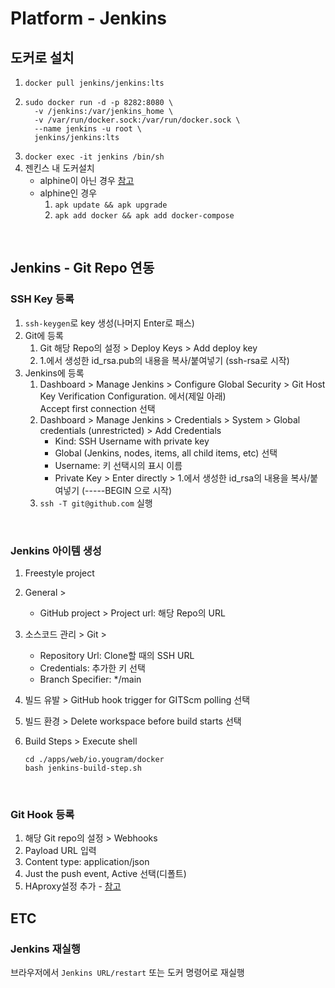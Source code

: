 # Platform - Jenkins

## 도커로 설치

1. `docker pull jenkins/jenkins:lts`
2. ```shell
   sudo docker run -d -p 8282:8080 \
     -v /jenkins:/var/jenkins_home \
     -v /var/run/docker.sock:/var/run/docker.sock \
     --name jenkins -u root \
     jenkins/jenkins:lts
   ```
3. `docker exec -it jenkins /bin/sh`
4. 젠킨스 내 도커설치
   - alphine이 아닌 경우 [참고](../Docker.md#install)
   - alphine인 경우
     1. `apk update && apk upgrade`
     2. `apk add docker && apk add docker-compose`

<br />

## Jenkins - Git Repo 연동

### SSH Key 등록

1. `ssh-keygen`로 key 생성(나머지 Enter로 패스)
2. Git에 등록
   1. Git 해당 Repo의 설정 > Deploy Keys > Add deploy key
   2. 1.에서 생성한 id_rsa.pub의 내용을 복사/붙여넣기 (ssh-rsa로 시작)
3. Jenkins에 등록
   1. Dashboard > Manage Jenkins > Configure Global Security > Git Host Key Verification Configuration. 에서(제일 아래)\
      Accept first connection 선택
   2. Dashboard > Manage Jenkins > Credentials > System > Global credentials (unrestricted) > Add Credentials
      - Kind: SSH Username with private key
      - Global (Jenkins, nodes, items, all child items, etc) 선택
      - Username: 키 선택시의 표시 이름
      - Private Key > Enter directly > 1.에서 생성한 id_rsa의 내용을 복사/붙여넣기 (-----BEGIN 으로 시작)
   3. `ssh -T git@github.com` 실행

<br />

### Jenkins 아이템 생성

1. Freestyle project
2. General >
   - GitHub project > Project url: 해당 Repo의 URL
3. 소스코드 관리 > Git >

   - Repository Url: Clone할 때의 SSH URL
   - Credentials: 추가한 키 선택
   - Branch Specifier: \*/main

4. 빌드 유발 > GitHub hook trigger for GITScm polling 선택
5. 빌드 환경 > Delete workspace before build starts 선택
6. Build Steps > Execute shell
   ```shell
   cd ./apps/web/io.yougram/docker
   bash jenkins-build-step.sh
   ```
   <br />

### Git Hook 등록

1. 해당 Git repo의 설정 > Webhooks
2. Payload URL 입력
3. Content type: application/json
4. Just the push event, Active 선택(디폴트)
5. HAproxy설정 추가 - [참고](./OPNsense.md#haproxy---리버스-프록시-설정)

## ETC

### Jenkins 재실행

브라우저에서 `Jenkins URL/restart` 또는 도커 명령어로 재실행
